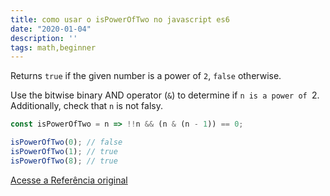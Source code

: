 ```yaml
---
title: como usar o isPowerOfTwo no javascript es6
date: "2020-01-04"
description: ''
tags: math,beginner
---
```


Returns `true` if the given number is a power of `2`, `false` otherwise.

Use the bitwise binary AND operator (`&`) to determine if `n is a power of `2. 
Additionally, check that `n` is not falsy.

```js
const isPowerOfTwo = n => !!n && (n & (n - 1)) == 0;
```

```js
isPowerOfTwo(0); // false
isPowerOfTwo(1); // true
isPowerOfTwo(8); // true
```

[Acesse a Referência original](http://github.com/30-seconds/)
